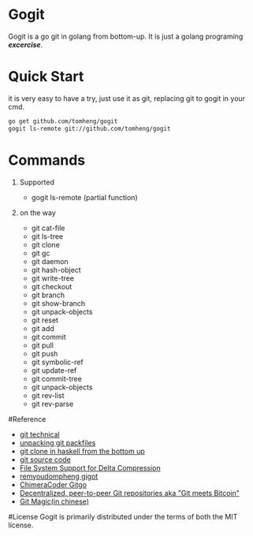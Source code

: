 # Gogit

Gogit is a go git in golang from bottom-up. It is just a golang programing ***excercise***.


# Quick Start

it is very easy to have a try, just use it as git, replacing git to gogit in your cmd.

~~~bash
go get github.com/tomheng/gogit
gogit ls-remote git://github.com/tomheng/gogit
~~~

# Commands

1. Supported

	* gogit ls-remote (partial function)

2. on the way

	* git cat-file
	* git ls-tree
	* git clone
	* git gc
	* git daemon
	* git hash-object
	* git write-tree
	* git checkout
	* git branch
	* git show-branch
	* git unpack-objects
	* git reset
	* git add
	* git commit
	* git pull
	* git push
	* git symbolic-ref
	* git update-ref
	* git commit-tree
	* git unpack-objects
	* git rev-list
	* git rev-parse

#Reference

* [git technical](https://github.com/git/git/tree/master/Documentation/technical)
* [unpacking git packfiles](https://codewords.recurse.com/issues/three/unpacking-git-packfiles/)
* [git clone in haskell from the bottom up](http://stefan.saasen.me/articles/git-clone-in-haskell-from-the-bottom-up)
* [git source code](https://github.com/git/git)
* [File System Support for Delta Compression](http://mail.xmailserver.net/xdfs.pdf)
* [remyoudompheng gigot](https://github.com/remyoudompheng/gigot)
* [ChimeraCoder Gitgo](https://github.com/ChimeraCoder/gitgo/)
* [Decentralized, peer-to-peer Git repositories aka "Git meets Bitcoin"](https://github.com/gitchain/gitchain)
* [Git Magic(in chinese)](http://www-cs-students.stanford.edu/~blynn/gitmagic/intl/zh_cn/index.html)

#License
Gogit is primarily distributed under the terms of both the MIT license.